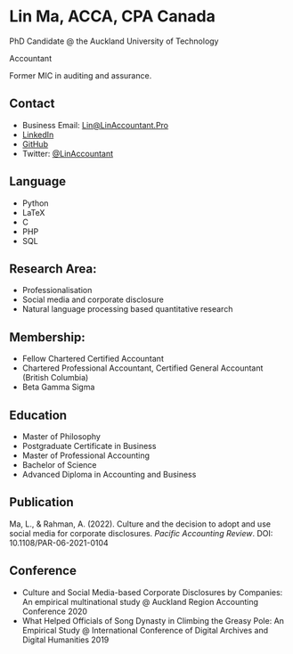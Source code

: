 # Lin Ma, ACCA, CPA Canada
PhD Candidate @ the Auckland University of Technology

Accountant

Former MIC in auditing and assurance. 

## Contact
- Business Email: Lin@LinAccountant.Pro
- [LinkedIn](https://www.linkedin.com/in/linacct/)
- [GitHub](https://github.com/chillylin)
- Twitter: [@LinAccountant](https://twitter.com/LinAccountant)

## Language
- Python
- LaTeX
- C
- PHP
- SQL

## Research Area:  
- Professionalisation
- Social media and corporate disclosure 
- Natural language processing based quantitative research

## Membership:
- Fellow Chartered Certified Accountant
- Chartered Professional Accountant, Certified General Accountant (British Columbia)
- Beta Gamma Sigma

## Education
- Master of Philosophy
- Postgraduate Certificate in Business
- Master of Professional Accounting
- Bachelor of Science
- Advanced Diploma in Accounting and Business

## Publication 
Ma, L., & Rahman, A. (2022). Culture and the decision to adopt and use social media for corporate disclosures. _Pacific Accounting Review_. DOI: 10.1108/PAR-06-2021-0104

## Conference
- Culture and Social Media-based Corporate Disclosures by Companies: An empirical multinational study @ Auckland Region Accounting Conference 2020
- What Helped Officials of Song Dynasty in Climbing the Greasy Pole: An Empirical Study @ International Conference of Digital Archives and Digital Humanities 2019
